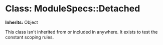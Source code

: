 # Class: ModuleSpecs::Detached
**Inherits:** Object
    

This class isn't inherited from or included in anywhere. It exists to test the
constant scoping rules.



